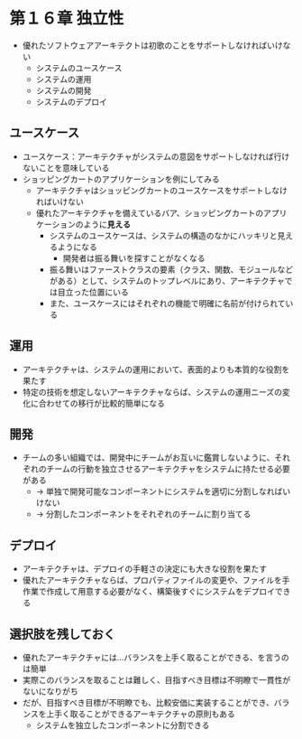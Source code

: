 # 第１６章 独立性

- 優れたソフトウェアアーキテクトは初歌のことをサポートしなければいけない
  - システムのユースケース
  - システムの運用
  - システムの開発
  - システムのデプロイ

## ユースケース

- ユースケース：アーキテクチャがシステムの意図をサポートしなければ行けないことを意味している
- ショッピングカートのアプリケーションを例にしてみる
  - アーキテクチャはショッピングカートのユースケースをサポートしなければいけない
  - 優れたアーキテクチャを備えているバア、ショッピングカートのアプリケーションのように**見える**
    - システムのユースケースは、システムの構造のなかにハッキリと見えるようになる
      - 開発者は振る舞いを探すことがなくなる
    - 振る舞いはファーストクラスの要素（クラス、関数、モジュールなどがある）として、システムのトップレベルにあり、アーキテクチャでは目立った位置にいる
    - また、ユースケースにはそれぞれの機能で明確に名前が付けられている

## 運用

- アーキテクチャは、システムの運用において、表面的よりも本質的な役割を果たす
- 特定の技術を想定しないアーキテクチャならば、システムの運用ニーズの変化に合わせての移行が比較的簡単になる

## 開発

- チームの多い組織では、開発中にチームがお互いに鑑賞しないように、それぞれのチームの行動を独立させるアーキテクチャをシステムに持たせる必要がある
  - → 単独で開発可能なコンポーネントにシステムを適切に分割しなればいけない
  - → 分割したコンポーネントをそれぞれのチームに割り当てる

## デプロイ

- アーキテクチャは、デプロイの手軽さの決定にも大きな役割を果たす
- 優れたアーキテクチャならば、プロパティファイルの変更や、ファイルを手作業で作成して用意する必要がなく、構築後すぐにシステムをデプロイできる

## 選択肢を残しておく

- 優れたアーキテクチャには…バランスを上手く取ることができる、を言うのは簡単
- 実際このバランスを取ることは難しく、目指すべき目標は不明瞭で一貫性がないになりがち
- だが、目指すべき目標が不明瞭でも、比較安価に実装することができ、バランスを上手く取ることができるアーキテクチャの原則もある
  - システムを独立したコンポーネントに分割できる
